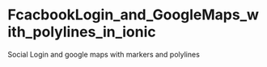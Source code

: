 # FcacbookLogin_and_GoogleMaps_with_polylines_in_ionic
Social Login and google maps with markers and polylines
